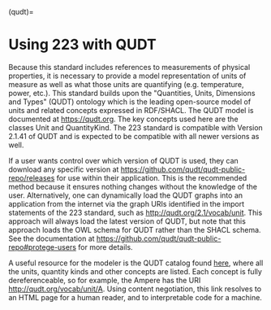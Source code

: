 (qudt)=
# Using 223 with QUDT

Because this standard includes references to measurements of physical properties, it is necessary to provide a model representation of units of measure as well as what those units are quantifying (e.g. temperature, power, etc.). This standard builds upon the "Quantities, Units, Dimensions and Types" (QUDT) ontology which is the leading open-source model of units and related concepts expressed in RDF/SHACL. The QUDT model is documented at https://qudt.org. The key concepts used here are the classes Unit and QuantityKind. The 223 standard is compatible with Version 2.1.41 of QUDT and is expected to be compatible with 
all newer versions as well. 

If a user wants control over which version of QUDT is used, they can download any specific version at 
https://github.com/qudt/qudt-public-repo/releases for use within their 
application. This is the recommended method because it ensures nothing changes without the knowledge of the 
user. Alternatively, one can dynamically load the QUDT graphs into an application from the internet via the 
graph URIs identified in the import statements of the 223 standard, such as http://qudt.org/2.1/vocab/unit. 
This approach will always load the latest version of QUDT, but note that this approach loads the OWL schema 
for QUDT rather than the SHACL schema. See the documentation at 
https://github.com/qudt/qudt-public-repo#protege-users for more details. 

A useful resource for the modeler is the QUDT catalog found [here](https://www.qudt.org/2.1/catalog/qudt-catalog.html), where all the units, quantity kinds and other concepts are listed. Each concept is fully dereferenceable, so for example, the Ampere has the URI http://qudt.org/vocab/unit/A. Using content negotiation, this link resolves to an HTML page for a human reader, and to interpretable code for a machine.